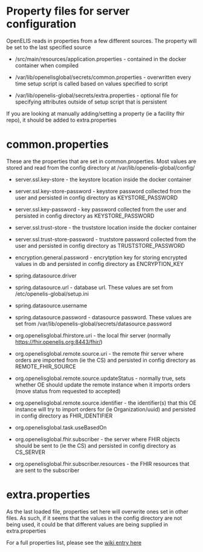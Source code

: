 # Property files for server configuration

OpenELIS reads in properties from a few different sources. The property will be
set to the last specified source

- /src/main/resources/application.properties - contained in the docker container
  when compiled

- /var/lib/openelisglobal/secrets/common.properties - overwritten every time
  setup script is called based on values specified to script

- /var/lib/openelis-global/secrets/extra.properties - optional file for
  specifying attributes outside of setup script that is persistent

If you are looking at manually adding/setting a property (ie a facility fhir
repo), it should be added to extra.properties

# common.properties

These are the properties that are set in common.properties. Most values are
stored and read from the config directory at /var/lib/openelis-global/config/

- server.ssl.key-store - the keystore location inside the docker container

- server.ssl.key-store-password - keystore password collected from the user and
  persisted in config directory as KEYSTORE_PASSWORD

- server.ssl.key-password - key password collected from the user and persisted
  in config directory as KEYSTORE_PASSWORD

- server.ssl.trust-store - the truststore location inside the docker container

- server.ssl.trust-store-password - truststore password collected from the user
  and persisted in config directory as TRUSTSTORE_PASSWORD

- encryption.general.password - encrytption key for storing encrypted values in
  db and persisted in config directory as ENCRYPTION_KEY

- spring.datasource.driver

- spring.datasource.url - database url. These values are set from
  /etc/openelis-global/setup.ini

- spring.datasource.username

- spring.datasource.password - datasource password. These values are set from
  /var/lib/openelis-global/secrets/datasource.password

- org.openelisglobal.fhirstore.uri - the local fhir server (normally
  https://fhir.openelis.org:8443/fhir/)

- org.openelisglobal.remote.source.uri - the remote fhir server where orders are
  imported from (ie the CS) and persisted in config directory as
  REMOTE_FHIR_SOURCE

- org.openelisglobal.remote.source.updateStatus - normally true, sets whether OE
  should update the remote instance when it imports orders (move status from
  requested to accepted)

- org.openelisglobal.remote.source.identifier - the identifier(s) that this OE
  instance will try to import orders for (ie Organization/uuid) and persisted in
  config directory as FHIR_IDENTIFIER

- org.openelisglobal.task.useBasedOn

- org.openelisglobal.fhir.subscriber - the server where FHIR objects should be
  sent to (ie the CS) and persisted in config directory as CS_SERVER

- org.openelisglobal.fhir.subscriber.resources - the FHIR resources that are
  sent to the subscriber

# extra.properties

As the last loaded file, properties set here will overwrite ones set in other
files. As such, if it seems that the values in the config directory are not
being used, it could be that different values are being supplied in
extra.properties

For a full properties list, please see the
[wiki entry here](https://github.com/I-TECH-UW/OpenELIS-Global-2/wiki/Properties)
